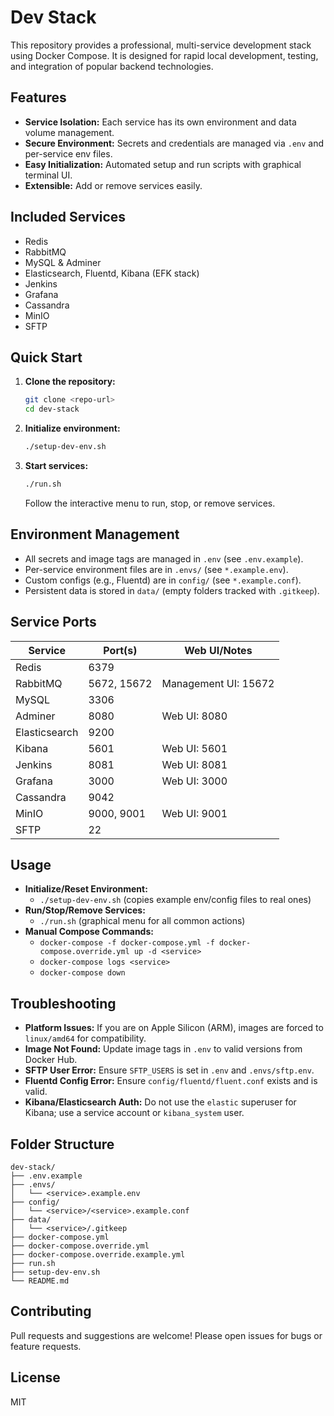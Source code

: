 # Dev Stack

This repository provides a professional, multi-service development stack using Docker Compose. It is designed for rapid local development, testing, and integration of popular backend technologies.

## Features

- **Service Isolation:** Each service has its own environment and data volume management.
- **Secure Environment:** Secrets and credentials are managed via `.env` and per-service env files.
- **Easy Initialization:** Automated setup and run scripts with graphical terminal UI.
- **Extensible:** Add or remove services easily.

## Included Services

- Redis
- RabbitMQ
- MySQL & Adminer
- Elasticsearch, Fluentd, Kibana (EFK stack)
- Jenkins
- Grafana
- Cassandra
- MinIO
- SFTP

## Quick Start

1. **Clone the repository:**
   ```sh
   git clone <repo-url>
   cd dev-stack
   ```
2. **Initialize environment:**
   ```sh
   ./setup-dev-env.sh
   ```
3. **Start services:**
   ```sh
   ./run.sh
   ```
   Follow the interactive menu to run, stop, or remove services.

## Environment Management

- All secrets and image tags are managed in `.env` (see `.env.example`).
- Per-service environment files are in `.envs/` (see `*.example.env`).
- Custom configs (e.g., Fluentd) are in `config/` (see `*.example.conf`).
- Persistent data is stored in `data/` (empty folders tracked with `.gitkeep`).

## Service Ports

| Service       | Port(s)     | Web UI/Notes         |
| ------------- | ----------- | -------------------- |
| Redis         | 6379        |                      |
| RabbitMQ      | 5672, 15672 | Management UI: 15672 |
| MySQL         | 3306        |                      |
| Adminer       | 8080        | Web UI: 8080         |
| Elasticsearch | 9200        |                      |
| Kibana        | 5601        | Web UI: 5601         |
| Jenkins       | 8081        | Web UI: 8081         |
| Grafana       | 3000        | Web UI: 3000         |
| Cassandra     | 9042        |                      |
| MinIO         | 9000, 9001  | Web UI: 9001         |
| SFTP          | 22          |                      |

## Usage

- **Initialize/Reset Environment:**
  - `./setup-dev-env.sh` (copies example env/config files to real ones)
- **Run/Stop/Remove Services:**
  - `./run.sh` (graphical menu for all common actions)
- **Manual Compose Commands:**
  - `docker-compose -f docker-compose.yml -f docker-compose.override.yml up -d <service>`
  - `docker-compose logs <service>`
  - `docker-compose down`

## Troubleshooting

- **Platform Issues:** If you are on Apple Silicon (ARM), images are forced to `linux/amd64` for compatibility.
- **Image Not Found:** Update image tags in `.env` to valid versions from Docker Hub.
- **SFTP User Error:** Ensure `SFTP_USERS` is set in `.env` and `.envs/sftp.env`.
- **Fluentd Config Error:** Ensure `config/fluentd/fluent.conf` exists and is valid.
- **Kibana/Elasticsearch Auth:** Do not use the `elastic` superuser for Kibana; use a service account or `kibana_system` user.

## Folder Structure

```
dev-stack/
├── .env.example
├── .envs/
│   └── <service>.example.env
├── config/
│   └── <service>/<service>.example.conf
├── data/
│   └── <service>/.gitkeep
├── docker-compose.yml
├── docker-compose.override.yml
├── docker-compose.override.example.yml
├── run.sh
├── setup-dev-env.sh
└── README.md
```

## Contributing

Pull requests and suggestions are welcome! Please open issues for bugs or feature requests.

## License

MIT
